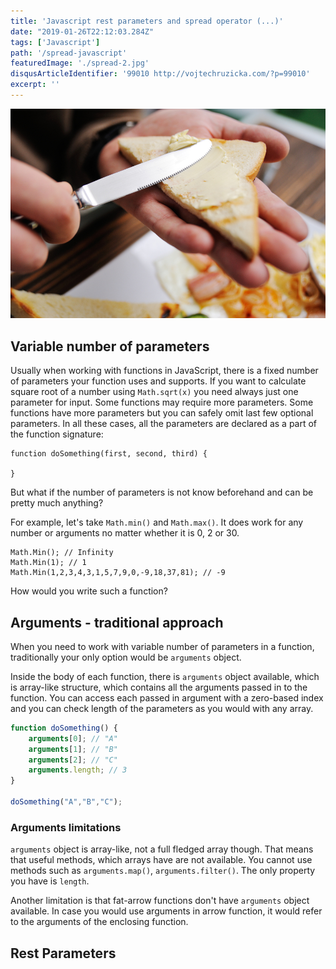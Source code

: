 ```yaml
---
title: 'Javascript rest parameters and spread operator (...)'
date: "2019-01-26T22:12:03.284Z"
tags: ['Javascript']
path: '/spread-javascript'
featuredImage: './spread-2.jpg'
disqusArticleIdentifier: '99010 http://vojtechruzicka.com/?p=99010'
excerpt: ''
---
```


![Spread](./spread-2.jpg)

## Variable number of parameters
Usually when working with functions in JavaScript, there is a fixed number of parameters your function uses and supports. If you want to calculate square root of a number using `Math.sqrt(x)` you need always just one parameter for input. Some functions may require more parameters. Some functions have more parameters but you can safely omit last few optional parameters. In all these cases, all the parameters are declared as a part of the function signature:

```
function doSomething(first, second, third) { 
    
}
```

But what if the number of parameters is not know beforehand and can be pretty much anything?

For example, let's take `Math.min()` and `Math.max()`. It does work for any number or arguments no matter whether it is 0, 2 or 30.

```
Math.Min(); // Infinity
Math.Min(1); // 1
Math.Min(1,2,3,4,3,1,5,7,9,0,-9,18,37,81); // -9
```

How would you write such a function?

## Arguments - traditional approach
When you need to work with variable number of parameters in a function, traditionally your only option would be `arguments` object.

Inside the body of each function, there is `arguments` object available, which is array-like structure, which contains all the arguments passed in to the function. You can access each passed in argument with a zero-based index and you can check length of the parameters as you would with any array.

```javascript
function doSomething() { 
    arguments[0]; // "A"
    arguments[1]; // "B"
    arguments[2]; // "C"
    arguments.length; // 3
}

doSomething("A","B","C");
```

### Arguments limitations
`arguments` object is array-like, not a full fledged array though. That means that useful methods, which arrays have are not available. You cannot use methods such as `arguments.map()`, `arguments.filter()`. The only property you have is `length`.

Another limitation is that fat-arrow functions don't have `arguments` object available. In case you would use arguments in arrow function, it would refer to the arguments of the enclosing function.

## Rest Parameters


<!--

Variable number of parameters
	Arguments
	Rest parameters

Spread operator
	Function calls
	Array literals
	destructuring
	String creation (iterables)



https://codingwithspike.wordpress.com/2016/06/11/javascript-rest-spread-operators/
https://www.smashingmagazine.com/2016/07/how-to-use-arguments-and-parameters-in-ecmascript-6/

https://javascript.info/rest-parameters-spread-operator

Creating objects with values from a string can be very useful as well:
const string = 'abcde';
const obj = { ...string };
// {0: "a", 1: "b", 2: "c", 3: "d", 4: "e"}

Pasted from <https://davidwalsh.name/spread-operator> 


Arrow functions do not have "arguments"
If we access the arguments object from an arrow function, it takes them from the outer “normal” function.
Here’s an example:

Pasted from <https://javascript.info/rest-parameters-spread-operator>

Recent changes for generics in typescript:
https://blogs.msdn.microsoft.com/typescript/2018/11/29/announcing-typescript-3-2/

https://scotch.io/bar-talk/javascripts-three-dots-spread-vs-rest-operators543

https://css-tricks.com/new-es2018-features-every-javascript-developer-should-know/
-->